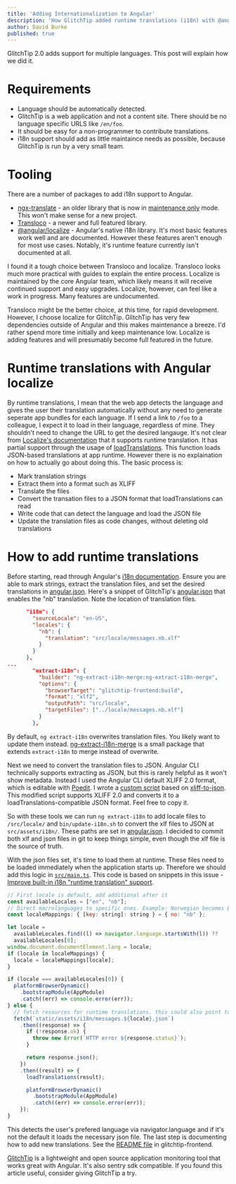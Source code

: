 ```yaml
---
title: 'Adding Internationalization to Angular'
description: 'How GlitchTip added runtime translations (i18n) with @angular/localize'
author: David Burke
published: true
---
```


GlitchTip 2.0 adds support for multiple languages. This post will explain how we did it.

# Requirements

- Language should be automatically detected.
- GlitchTip is a web application and not a content site. There should be no language specific URLS like `/en/foo`.
- It should be easy for a non-programmer to contribute translations.
- i18n support should add as little maintaince needs as possible, because GlitchTip is run by a very small team.

# Tooling

There are a number of packages to add i18n support to Angular.

- [ngx-translate](https://github.com/ngx-translate/core) - an older library that is now in [maintenance only](https://github.com/ngx-translate/core/issues/783) mode. This won't make sense for a new project.
- [Transloco](https://ngneat.github.io/transloco/) - a newer and full featured library.
- [@angular/localize](https://angular.io/guide/i18n-common-add-package) - Angular's native i18n library. It's most basic features work well and are documented. However these features aren't enough for most use cases. Notably, it's runtime feature currently isn't documented at all.

I found it a tough choice between Transloco and localize. Transloco looks much more practical with guides to explain the entire process. Localize is maintained by the core Angular team, which likely means it will receive continued support and easy upgrades. Localize, however, can feel like a work in progress. Many features are undocumented.

Transloco might be the better choice, at this time, for rapid development. However, I choose localize for GlitchTip. GlitchTip has very few dependencies outside of Angular and this makes maintenance a breeze. I'd rather spend more time initially and keep maintenance low. Localize is adding features and will presumably become full featured in the future.

# Runtime translations with Angular localize

By runtime translations, I mean that the web app detects the language and gives the user their translation automatically without any need to generate seperate app bundles for each language. If I send a link to `/foo` to a colleague, I expect it to load in their language, regardless of mine. They shouldn't need to change the URL to get the desired langauge. It's not clear from [Localize's documentation](https://angular.io/guide/i18n-overview) that it supports runtime translation. It has partial support through the usage of [loadTranslations](https://angular.io/api/localize/loadTranslations). This function loads JSON-based translations at app runtime. However there is no explaination on how to actually go about doing this. The basic process is:

- Mark translation strings
- Extract them into a format such as XLIFF
- Translate the files
- Convert the transation files to a JSON format that loadTranslations can read
- Write code that can detect the language and load the JSON file
- Update the translation files as code changes, without deleting old translations

# How to add runtime translations

Before starting, read through Angular's [i18n documentation](https://angular.io/guide/i18n-overview). Ensure you are able to mark strings, extract the translation files, and set the desired translations in [angular.json](https://angular.io/guide/i18n-common-deploy). Here's a snippet of GlitchTip's [angular.json](https://gitlab.com/glitchtip/glitchtip-frontend/-/blob/master/angular.json) that enables the "nb" translation. Note the location of translation files.

```json
      "i18n": {
        "sourceLocale": "en-US",
        "locales": {
          "nb": {
            "translation": "src/locale/messages.nb.xlf"
          }
        }
      },
...
        "extract-i18n": {
          "builder": "ng-extract-i18n-merge:ng-extract-i18n-merge",
          "options": {
            "browserTarget": "glitchtip-frontend:build",
            "format": "xlf2",
            "outputPath": "src/locale",
            "targetFiles": ["../locale/messages.nb.xlf"]
          }
        },

```

By default, `ng extract-i18n` overwrites translation files. You likely want to update them instead. [ng-extract-i18n-merge](https://github.com/daniel-sc/ng-extract-i18n-merge) is a small package that extends `extract-i18n` to merge instead of overwrite.

Next we need to convert the translation files to JSON. Angular CLI technically supports extracting as JSON, but this is rarely helpful as it won't show metadata. Instead I used the Angular CLI default XLIFF 2.0 format, which is editable with [Poedit](https://poedit.net/). I wrote a [custom script](https://gitlab.com/glitchtip/glitchtip-frontend/-/tree/master/bin/xliff-to-json) based on [xliff-to-json](https://github.com/Tzahi12345/xliff-to-json). This modified script supports XLIFF 2.0 and converts it to a loadTranslations-compatible JSON format. Feel free to copy it.

So with these tools we can run `ng extract-i18n` to add locale files to `/src/locale/` and `bin/update-i18n.sh` to convert the xlf files to JSON at `src/assets/i18n/`. These paths are set in [angular.json](https://gitlab.com/glitchtip/glitchtip-frontend/-/blob/master/angular.json). I decided to commit both xlf and json files in git to keep things simple, even though the xlf file is the source of truth.

With the json files set, it's time to load them at runtime. These files need to be loaded immediately when the application starts up. Therefore we should add this logic in [`src/main.ts`](https://gitlab.com/glitchtip/glitchtip-frontend/-/blob/master/src/main.ts). This code is based on snippets in this issue - [Improve built-in i18n "runtime translation" support](https://github.com/angular/angular/issues/38953).

```javascript
// First locale is default, add additional after it
const availableLocales = ["en", "nb"];
// Direct macrolanguages to specific ones. Example: Norwegian becomes Bokmål
const localeMappings: { [key: string]: string } = { no: "nb" };

let locale =
  availableLocales.find((l) => navigator.language.startsWith(l)) ??
  availableLocales[0];
window.document.documentElement.lang = locale;
if (locale in localeMappings) {
  locale = localeMappings[locale];
}

if (locale === availableLocales[0]) {
  platformBrowserDynamic()
    .bootstrapModule(AppModule)
    .catch((err) => console.error(err));
} else {
  // fetch resources for runtime translations. this could also point to an API endpoint
  fetch(`static/assets/i18n/messages.${locale}.json`)
    .then((response) => {
      if (!response.ok) {
        throw new Error(`HTTP error ${response.status}`);
      }

      return response.json();
    })
    .then((result) => {
      loadTranslations(result);

      platformBrowserDynamic()
        .bootstrapModule(AppModule)
        .catch((err) => console.error(err));
    });
}
```

This detects the user's prefered language via navigator.language and if it's not the default it loads the necessary json file. The last step is documenting how to add new translations. See the [README file](https://gitlab.com/glitchtip/glitchtip-frontend/-/blob/master/README.md#internationalization-i18n) in glitchtip-frontend.

[GlitchTip](https://glitchtip.com) is a lightweight and open source application monitoring tool that works great with Angular. It's also sentry sdk compatible. If you found this article useful, consider giving GlitchTip a try.
